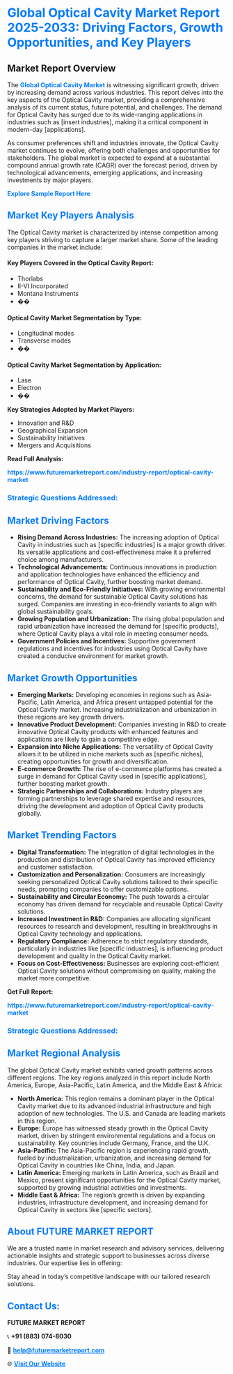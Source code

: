 <h1 style="color: #007BFF;">Global Optical Cavity Market Report 2025-2033: Driving Factors, Growth Opportunities, and Key Players</h1>

<section id="overview">
<h2>Market Report Overview</h2>
<p>The <a href="https://www.futuremarketreport.com/industry-report/optical-cavity-market" style="color: #007BFF; text-decoration: none;"><strong>Global Optical Cavity Market</strong></a> is witnessing significant growth, driven by increasing demand across various industries. This report delves into the key aspects of the Optical Cavity market, providing a comprehensive analysis of its current status, future potential, and challenges. The demand for Optical Cavity has surged due to its wide-ranging applications in industries such as [insert industries], making it a critical component in modern-day [applications].</p>
<p>As consumer preferences shift and industries innovate, the Optical Cavity market continues to evolve, offering both challenges and opportunities for stakeholders. The global market is expected to expand at a substantial compound annual growth rate (CAGR) over the forecast period, driven by technological advancements, emerging applications, and increasing investments by major players.</p>
</section>

<section id="overview">
<p><a href="https://www.futuremarketreport.com/request-sample/reportId=118556" style="color: #007BFF; text-decoration: none;"><strong>Explore Sample Report Here</strong></a></p>
</section>

<section id="key-players">
<h2 style="color: #007BFF;">Market Key Players Analysis</h2>
<p>The Optical Cavity market is characterized by intense competition among key players striving to capture a larger market share. Some of the leading companies in the market include:</p>
<h4>Key Players Covered in the Optical Cavity Report:</h4>
<ul><li>Thorlabs</li><li>II-VI Incorporated</li><li>Montana Instruments</li><li>��</li></ul>
<h4>Optical Cavity Market Segmentation by Type:</h4>
<ul><li>Longitudinal modes</li><li>Transverse modes</li><li>��</li></ul>

<h4>Optical Cavity Market Segmentation by Application:</h4>
<ul><li>Lase</li><li>Electron</li><li>��</li></ul>
<p><strong>Key Strategies Adopted by Market Players:</strong></p>
<ul>
<li>Innovation and R&D</li>
<li>Geographical Expansion</li>
<li>Sustainability Initiatives</li>
<li>Mergers and Acquisitions</li>
</ul>
</section>

<section>
<p><strong>Read Full Analysis: </strong></p><a href="https://www.futuremarketreport.com/industry-report/optical-cavity-market" style="color: #007BFF; text-decoration: none;"><strong>https://www.futuremarketreport.com/industry-report/optical-cavity-market</strong></a>
<h3 style="color: #007BFF;">Strategic Questions Addressed:</h3>
</section>

<section id="driving-factors">
<h2 style="color: #007BFF;">Market Driving Factors</h2>
<ul>
<li><strong>Rising Demand Across Industries:</strong> The increasing adoption of Optical Cavity in industries such as [specific industries] is a major growth driver. Its versatile applications and cost-effectiveness make it a preferred choice among manufacturers.</li>
<li><strong>Technological Advancements:</strong> Continuous innovations in production and application technologies have enhanced the efficiency and performance of Optical Cavity, further boosting market demand.</li>
<li><strong>Sustainability and Eco-Friendly Initiatives:</strong> With growing environmental concerns, the demand for sustainable Optical Cavity solutions has surged. Companies are investing in eco-friendly variants to align with global sustainability goals.</li>
<li><strong>Growing Population and Urbanization:</strong> The rising global population and rapid urbanization have increased the demand for [specific products], where Optical Cavity plays a vital role in meeting consumer needs.</li>
<li><strong>Government Policies and Incentives:</strong> Supportive government regulations and incentives for industries using Optical Cavity have created a conducive environment for market growth.</li>
</ul>
</section>

<section id="growth-opportunities">
<h2 style="color: #007BFF;">Market Growth Opportunities</h2>
<ul>
<li><strong>Emerging Markets:</strong> Developing economies in regions such as Asia-Pacific, Latin America, and Africa present untapped potential for the Optical Cavity market. Increasing industrialization and urbanization in these regions are key growth drivers.</li>
<li><strong>Innovative Product Development:</strong> Companies investing in R&D to create innovative Optical Cavity products with enhanced features and applications are likely to gain a competitive edge.</li>
<li><strong>Expansion into Niche Applications:</strong> The versatility of Optical Cavity allows it to be utilized in niche markets such as [specific niches], creating opportunities for growth and diversification.</li>
<li><strong>E-commerce Growth:</strong> The rise of e-commerce platforms has created a surge in demand for Optical Cavity used in [specific applications], further boosting market growth.</li>
<li><strong>Strategic Partnerships and Collaborations:</strong> Industry players are forming partnerships to leverage shared expertise and resources, driving the development and adoption of Optical Cavity products globally.</li>
</ul>
</section>

<section id="trending-factors">
<h2 style="color: #007BFF;">Market Trending Factors</h2>
<ul>
<li><strong>Digital Transformation:</strong> The integration of digital technologies in the production and distribution of Optical Cavity has improved efficiency and customer satisfaction.</li>
<li><strong>Customization and Personalization:</strong> Consumers are increasingly seeking personalized Optical Cavity solutions tailored to their specific needs, prompting companies to offer customizable options.</li>
<li><strong>Sustainability and Circular Economy:</strong> The push towards a circular economy has driven demand for recyclable and reusable Optical Cavity solutions.</li>
<li><strong>Increased Investment in R&D:</strong> Companies are allocating significant resources to research and development, resulting in breakthroughs in Optical Cavity technology and applications.</li>
<li><strong>Regulatory Compliance:</strong> Adherence to strict regulatory standards, particularly in industries like [specific industries], is influencing product development and quality in the Optical Cavity market.</li>
<li><strong>Focus on Cost-Effectiveness:</strong> Businesses are exploring cost-efficient Optical Cavity solutions without compromising on quality, making the market more competitive.</li>
</ul>
</section>

<section>
<p><strong>Get Full Report: </strong></p><a href="https://www.futuremarketreport.com/industry-report/optical-cavity-market" style="color: #007BFF; text-decoration: none;"><strong>https://www.futuremarketreport.com/industry-report/optical-cavity-market</strong></a>
<h3 style="color: #007BFF;">Strategic Questions Addressed:</h3>
</section>


<section id="regional-analysis">
<h2 style="color: #007BFF;">Market Regional Analysis</h2>
<p>The global Optical Cavity market exhibits varied growth patterns across different regions. The key regions analyzed in this report include North America, Europe, Asia-Pacific, Latin America, and the Middle East & Africa:</p>
<ul>
<li><strong>North America:</strong> This region remains a dominant player in the Optical Cavity market due to its advanced industrial infrastructure and high adoption of new technologies. The U.S. and Canada are leading markets in this region.</li>
<li><strong>Europe:</strong> Europe has witnessed steady growth in the Optical Cavity market, driven by stringent environmental regulations and a focus on sustainability. Key countries include Germany, France, and the U.K.</li>
<li><strong>Asia-Pacific:</strong> The Asia-Pacific region is experiencing rapid growth, fueled by industrialization, urbanization, and increasing demand for Optical Cavity in countries like China, India, and Japan.</li>
<li><strong>Latin America:</strong> Emerging markets in Latin America, such as Brazil and Mexico, present significant opportunities for the Optical Cavity market, supported by growing industrial activities and investments.</li>
<li><strong>Middle East & Africa:</strong> The region’s growth is driven by expanding industries, infrastructure development, and increasing demand for Optical Cavity in sectors like [specific sectors].</li>
</ul>
</section>

<footer>
<h2 style="color: #007BFF;">About FUTURE MARKET REPORT</h2>
<p>We are a trusted name in market research and advisory services, delivering actionable insights and strategic support to businesses across diverse industries. Our expertise lies in offering:</p>

<p>Stay ahead in today’s competitive landscape with our tailored research solutions.</p>

<h2 style="color: #007BFF;">Contact Us:</h2>
<p><strong>FUTURE MARKET REPORT</strong></p>
<p>📞 <strong>+91 (883) 074-8030</strong></p>
<p>📧 <strong><a href="mailto:help@futuremarketreport.com" style="color: #007BFF;">help@futuremarketreport.com</a></strong></p>
<p>🌐 <strong><a href="https://www.futuremarketreport.com/" style="color: #007BFF;">Visit Our Website</a></strong></p>
</footer>